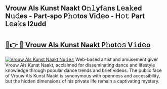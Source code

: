 ## Vrouw Als Kunst Naakt O𝚗𝚕yf𝚊ns L𝚎a𝚔ed N𝚞𝚍es - Part-spo P𝚑𝚘tos Vi𝚍𝚎o - H𝚘𝚝 Part L𝚎a𝚔s I2udd

# <h2><a href="http://kf03m2.oniu.top/?m=Vrouw+Als+Kunst+Naakt">🔗👉 🔴 Vrouw Als Kunst Naakt P𝚑ot𝚘𝚜 V𝚒d𝚎o</a></h2>

[![Vrouw Als Kunst Naakt Nu𝚍e𝚜](https://i.imgur.com/0qMVB7G.gif)](http://kf03m2.oniu.top/?m=Vrouw+Als+Kunst+Naakt)
Web-based artist and amusement giver Vrouw Als Kunst Naakt, acclaimed for disseminating dance and lifestyle knowledge through popular dance trends and brief videos. The public face of Vrouw Als Kunst Naakt is synonymous with openness and accessibility, but the hidden dimensions of his private life remain a captivating mystery.  
